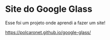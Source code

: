 # Site do Google Glass

Esse foi um projeto onde aprendi a fazer um site!

https://polcaronet.github.io/google-glass/

